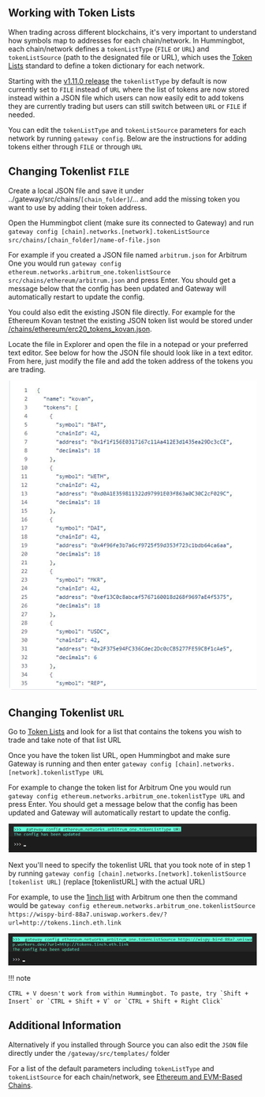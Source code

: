 ## Working with Token Lists

When trading across different blockchains, it's very important to understand how symbols map to addresses for each chain/network. In Hummingbot, each chain/network defines a `tokenListType` (`FILE` or `URL`) and `tokenListSource` (path to the designated file or URL), which uses the [Token Lists](https://tokenlists.org/) standard to define a token dictionary for each network.

Starting with the [v1.11.0 release](../release-notes/1.11.0.md) the `tokenlistType` by default is now currently set to `FILE` instead of `URL` where the list of tokens are now stored instead within a JSON file which users can now easily edit to add tokens they are currently trading but users can still switch between `URL` or `FILE` if needed.

You can edit the `tokenListType` and `tokenListSource` parameters for each network by running `gateway config`. Below are the instructions for adding tokens either through `FILE` or through `URL`

## Changing Tokenlist `FILE`

Create a local JSON file and save it under ../gateway/src/chains/`[chain_folder]`/... and add the missing token you want to use by adding their token address.

Open the Hummingbot client (make sure its connected to Gateway) and run `gateway config [chain].networks.[network].tokenListSource src/chains/[chain_folder]/name-of-file.json`

For example if you created a JSON file named `arbitrum.json` for Arbitrum One you would run `gateway config ethereum.networks.arbitrum_one.tokenlistSource src/chains/ethereum/arbitrum.json` and press Enter. You should get a message below that the config has been updated and Gateway will automatically restart to update the config.

You could also edit the existing JSON file directly. For example for the Ethereum Kovan testnet the existing JSON token list would be stored under [/chains/ethereum/erc20_tokens_kovan.json](https://github.com/hummingbot/hummingbot/blob/master/gateway/src/chains/ethereum/erc20_tokens_kovan.json).

Locate the file in Explorer and open the file in a notepad or your preferred text editor. See below for how the JSON file should look like in a text editor. From here, just modify the file and add the token address of the tokens you are trading.

![gw_tokenlist](gw_json.jpg)

## Changing Tokenlist `URL`

Go to [Token Lists](https://tokenlists.org/) and look for a list that contains the tokens you wish to trade and take note of that list URL

Once you have the token list URL, open Hummingbot and make sure Gateway is running and then enter `gateway config [chain].networks.[network].tokenlistType URL`  

For example to change the token list for Arbitrum One you would run `gateway config ethereum.networks.arbitrum_one.tokenlistType URL` and press Enter. You should get a message below that the config has been updated and Gateway will automatically restart to update the config.

![gateway_url](gw_url.jpg)

Next you'll need to specify the tokenlist URL that you took note of in step 1 by running `gateway config [chain].networks.[network].tokenlistSource [tokenlist URL]` (replace [tokenlistURL] with the actual URL)

For example, to use the [1inch list](https://wispy-bird-88a7.uniswap.workers.dev/?url=http://tokens.1inch.eth.link) with Arbitrum one then the command would be `gateway config ethereum.networks.arbitrum_one.tokenlistSource https://wispy-bird-88a7.uniswap.workers.dev/?url=http://tokens.1inch.eth.link`

![gateway_source](gw_source.jpg)

!!! note

    CTRL + V doesn't work from within Hummingbot. To paste, try `Shift + Insert` or `CTRL + Shift + V` or `CTRL + Shift + Right Click`

## Additional Information

Alternatively if you installed through Source you can also edit the `JSON` file directly under the `/gateway/src/templates/` folder

For a list of the default parameters including `tokenListType` and `tokenListSource` for each chain/network, see [Ethereum and EVM-Based Chains](/gateway/chains/ethereum/).
